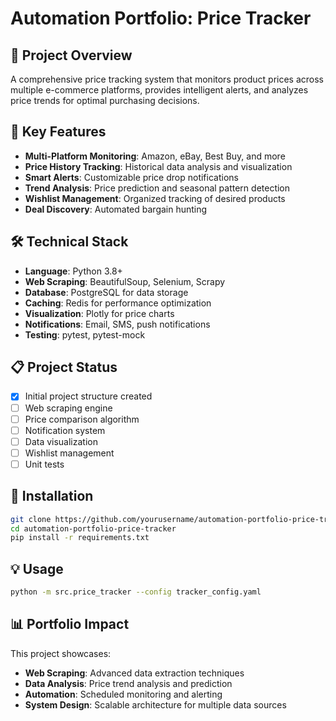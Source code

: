 # Automation Portfolio: Price Tracker

## 🎯 Project Overview
A comprehensive price tracking system that monitors product prices across multiple e-commerce platforms, provides intelligent alerts, and analyzes price trends for optimal purchasing decisions.

## 🚀 Key Features
- **Multi-Platform Monitoring**: Amazon, eBay, Best Buy, and more
- **Price History Tracking**: Historical data analysis and visualization
- **Smart Alerts**: Customizable price drop notifications
- **Trend Analysis**: Price prediction and seasonal pattern detection
- **Wishlist Management**: Organized tracking of desired products
- **Deal Discovery**: Automated bargain hunting

## 🛠️ Technical Stack
- **Language**: Python 3.8+
- **Web Scraping**: BeautifulSoup, Selenium, Scrapy
- **Database**: PostgreSQL for data storage
- **Caching**: Redis for performance optimization
- **Visualization**: Plotly for price charts
- **Notifications**: Email, SMS, push notifications
- **Testing**: pytest, pytest-mock

## 📋 Project Status
- [x] Initial project structure created
- [ ] Web scraping engine
- [ ] Price comparison algorithm
- [ ] Notification system
- [ ] Data visualization
- [ ] Wishlist management
- [ ] Unit tests

## 🔧 Installation
```bash
git clone https://github.com/yourusername/automation-portfolio-price-tracker.git
cd automation-portfolio-price-tracker
pip install -r requirements.txt
```

## 💡 Usage
```bash
python -m src.price_tracker --config tracker_config.yaml
```

## 📊 Portfolio Impact
This project showcases:
- **Web Scraping**: Advanced data extraction techniques
- **Data Analysis**: Price trend analysis and prediction
- **Automation**: Scheduled monitoring and alerting
- **System Design**: Scalable architecture for multiple data sources